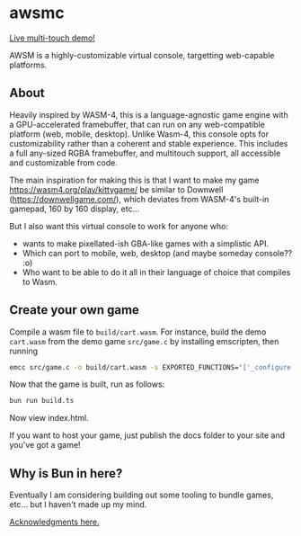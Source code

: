 # awsmc

[Live multi-touch demo!](https://canyonturtle.github.io/awsmc/)

AWSM is a highly-customizable virtual console, targetting web-capable platforms.

## About

Heavily inspired by WASM-4, this is a language-agnostic game engine with a GPU-accelerated framebuffer, that can run on any web-compatible platform (web, mobile, desktop). Unlike Wasm-4, this console opts for customizability rather than a coherent and stable experience. This includes a full any-sized RGBA framebuffer, and multitouch support, all accessible and customizable from code.

The main inspiration for making this is that I want to make my game <https://wasm4.org/play/kittygame/> be similar to Downwell (<https://downwellgame.com/>), which deviates from WASM-4's built-in gamepad, 160 by 160 display, etc...

But I also want this virtual console to work for anyone who:
- wants to make pixellated-ish GBA-like games with a simplistic API.
- Which can port to mobile, web, desktop (and maybe someday console?? :o)
- Who want to be able to do it all in their language of choice that compiles to Wasm.

## Create your own game

Compile a wasm file to `build/cart.wasm`. For instance, build the demo `cart.wasm` from the demo game `src/game.c` by installing emscripten, then running

```bash
emcc src/game.c -o build/cart.wasm -s EXPORTED_FUNCTIONS="['_configure', '_update']" -s STACK_SIZE=8mb --no-entry
```

Now that the game is built, run as follows:
```bash
bun run build.ts
```

Now view index.html.

If you want to host your game, just publish the docs folder to your site and you've got a game!

## Why is Bun in here?

Eventually I am considering building out some tooling to bundle games, etc... but I haven't made up my mind.


[Acknowledgments here.](./acknowledgments.md)